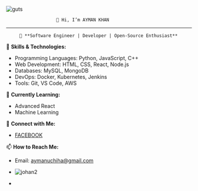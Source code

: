 

![guts](https://github.com/user-attachments/assets/cb2d56ce-565e-4a5f-b903-2b1cf6b17cc4)

                       👋 Hi, I’m AYMAN KHAN
---


         🚀 **Software Engineer | Developer | Open-Source Enthusiast**

 🔧 **Skills & Technologies:**
- Programming Languages: Python, JavaScript, C++
- Web Development: HTML, CSS, React, Node.js
- Databases: MySQL, MongoDB
- DevOps: Docker, Kubernetes, Jenkins
- Tools: Git, VS Code, AWS

🌱 **Currently Learning:**
- Advanced React
- Machine Learning

🔗 **Connect with Me:**
- [FACEBOOK]([your-linkedin-url](https://www.facebook.com/profile.php?id=61556927296348))


📫 **How to Reach Me:**
- Email: aymanuchiha@gmail.com

- ![johan2](https://github.com/user-attachments/assets/2b0b43c9-6505-456e-b2c7-96827a4df126)
- 
